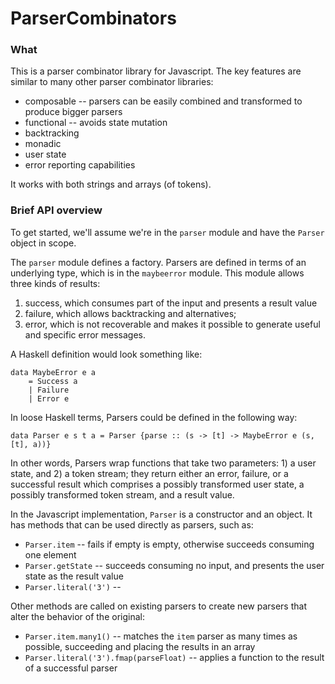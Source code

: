 ParserCombinators
=================

### What ###

This is a parser combinator library for Javascript.
The key features are similar to many other parser
combinator libraries:

 - composable -- parsers can be easily combined and transformed to produce bigger parsers
 - functional -- avoids state mutation
 - backtracking
 - monadic
 - user state
 - error reporting capabilities

It works with both strings and arrays (of tokens).


### Brief API overview ###

To get started, we'll assume we're in the `parser` module and
have the `Parser` object in scope.

The `parser` module defines a factory.  Parsers are defined in terms of an
underlying type, which is in the `maybeerror` module.  This module allows
three kinds of results:  

 1. success, which consumes part of the input and presents a result value
 2. failure, which allows backtracking and alternatives; 
 3. error, which is not recoverable and makes it possible to generate
    useful and specific error messages.

A Haskell definition would look something like:

    data MaybeError e a
        = Success a
        | Failure
        | Error e

In loose Haskell terms, Parsers could be defined in the following way:

    data Parser e s t a = Parser {parse :: (s -> [t] -> MaybeError e (s, [t], a))}

In other words, Parsers wrap functions that take two parameters: 1) a user
state, and 2) a token stream; they return either an error, failure, or a
successful result which comprises a possibly transformed user state, a
possibly transformed token stream, and a result value.

In the Javascript implementation, `Parser` is a constructor and an object.
It has methods that can be used directly as parsers, such as:

 - `Parser.item` -- fails if empty is empty, otherwise succeeds consuming one element
 - `Parser.getState` -- succeeds consuming no input, and presents the user state as the result value
 - `Parser.literal('3')` -- 
 
Other methods are called on existing parsers to create new parsers
that alter the behavior of the original:

 - `Parser.item.many1()` -- matches the `item` parser as many times as possible, succeeding and placing the results in an array
 - `Parser.literal('3').fmap(parseFloat)` -- applies a function to the result of a successful parser